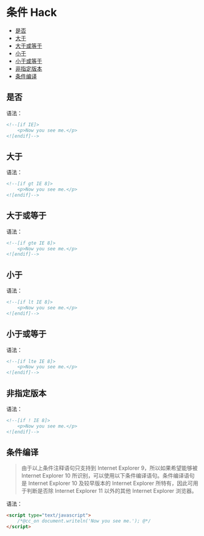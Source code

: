# 条件 Hack

* [是否](#是否)
* [大于](#大于)
* [大于或等于](#大于或等于)
* [小于](#小于)
* [小于或等于](#小于或等于)
* [非指定版本](#非指定版本)
* [条件编译](#条件编译)

## 是否

语法：

```html
<!--[if IE]>
    <p>Now you see me.</p>
<![endif]-->
```

## 大于

语法：

```html
<!--[if gt IE 8]>
    <p>Now you see me.</p>
<![endif]-->
```

## 大于或等于

语法：

```html
<!--[if gte IE 8]>
    <p>Now you see me.</p>
<![endif]-->
```

## 小于

语法：

```html
<!--[if lt IE 8]>
    <p>Now you see me.</p>
<![endif]-->
```

## 小于或等于

语法：

```html
<!--[if lte IE 8]>
    <p>Now you see me.</p>
<![endif]-->
```

## 非指定版本

语法：

```html
<!--[if ! IE 8]>
    <p>Now you see me.</p>
<![endif]-->
```

## 条件编译

> 由于以上条件注释语句只支持到 Internet Explorer 9，所以如果希望能够被 Internet Explorer 10 所识别，可以使用以下条件编译语句。条件编译语句是 Internet Explorer 10 及较早版本的 Internet Explorer 所特有，因此可用于判断是否除 Internet Explorer 11 以外的其他 Internet Explorer 浏览器。

语法：

```html
<script type="text/javascript">
    /*@cc_on document.writeln('Now you see me.'); @*/
</script>
```


